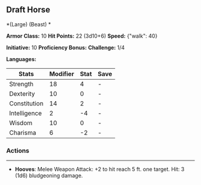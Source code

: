 ## Draft Horse
*(Large) (Beast) *

**Armor Class:** 10
**Hit Points:** 22 (3d10+6)
**Speed:** {"walk": 40}

**Initiative:** 10
**Proficiency Bonus:**
**Challenge:** 1/4

**Languages:** 



| Stats | Modifier | Stat | Save
| ---- | ---- | ---- | ---- |
| Strength | 18 | 4 | - |
| Dexterity | 10 | 0 | - |
| Constitution | 14 | 2 | - |
| Intelligence | 2 | -4 | - |
| Wisdom | 10 | 0 | - |
| Charisma | 6 | -2 | - |

### Actions
 --- 
- **Hooves**: Melee Weapon Attack: +2 to hit  reach 5 ft.  one target. Hit: 3 (1d6) bludgeoning damage.

